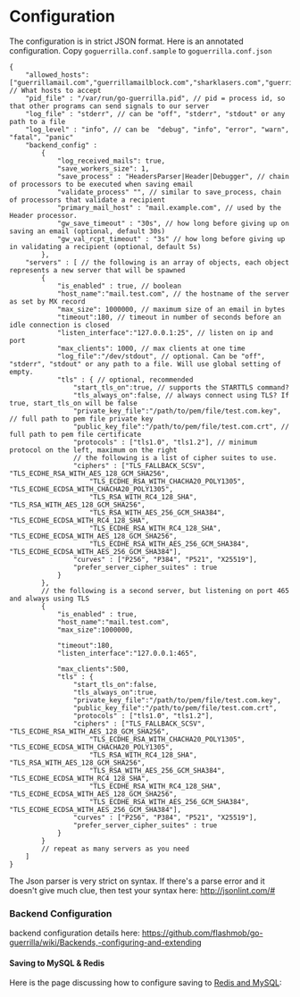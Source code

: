 

Configuration
============================================

The configuration is in strict JSON format. Here is an annotated configuration.
Copy `goguerrilla.conf.sample` to `goguerrilla.conf.json`


    {
        "allowed_hosts": ["guerrillamail.com","guerrillamailblock.com","sharklasers.com","guerrillamail.net","guerrillamail.org"], // What hosts to accept
        "pid_file" : "/var/run/go-guerrilla.pid", // pid = process id, so that other programs can send signals to our server
        "log_file" : "stderr", // can be "off", "stderr", "stdout" or any path to a file
        "log_level" : "info", // can be  "debug", "info", "error", "warn", "fatal", "panic"
        "backend_config" :
            {
                "log_received_mails": true,
                "save_workers_size": 1,
                "save_process" : "HeadersParser|Header|Debugger", // chain of processors to be executed when saving email
                "validate_process" "", // similar to save_process, chain of processors that validate a recipient
                "primary_mail_host" : "mail.example.com", // used by the Header processor. 
                "gw_save_timeout" : "30s", // how long before giving up on saving an email (optional, default 30s)
                "gw_val_rcpt_timeout" : "3s" // how long before giving up in validating a recipient (optional, default 5s)
            },
        "servers" : [ // the following is an array of objects, each object represents a new server that will be spawned
            {
                "is_enabled" : true, // boolean
                "host_name":"mail.test.com", // the hostname of the server as set by MX record
                "max_size": 1000000, // maximum size of an email in bytes
                "timeout":180, // timeout in number of seconds before an idle connection is closed
                "listen_interface":"127.0.0.1:25", // listen on ip and port
                "max_clients": 1000, // max clients at one time
                "log_file":"/dev/stdout", // optional. Can be "off", "stderr", "stdout" or any path to a file. Will use global setting of empty.
                "tls" : { // optional, recommended
                    "start_tls_on":true, // supports the STARTTLS command?
                    "tls_always_on":false, // always connect using TLS? If true, start_tls_on will be false
                    "private_key_file":"/path/to/pem/file/test.com.key",  // full path to pem file private key
                    "public_key_file":"/path/to/pem/file/test.com.crt", // full path to pem file certificate
                    "protocols" : ["tls1.0", "tls1.2"], // minimum protocol on the left, maximum on the right
                    // the following is a list of cipher suites to use.
                    "ciphers" : ["TLS_FALLBACK_SCSV", "TLS_ECDHE_RSA_WITH_AES_128_GCM_SHA256", 
                        "TLS_ECDHE_RSA_WITH_CHACHA20_POLY1305", "TLS_ECDHE_ECDSA_WITH_CHACHA20_POLY1305", 
                        "TLS_RSA_WITH_RC4_128_SHA", "TLS_RSA_WITH_AES_128_GCM_SHA256", 
                        "TLS_RSA_WITH_AES_256_GCM_SHA384", "TLS_ECDHE_ECDSA_WITH_RC4_128_SHA", 
                        "TLS_ECDHE_RSA_WITH_RC4_128_SHA", "TLS_ECDHE_ECDSA_WITH_AES_128_GCM_SHA256", 
                        "TLS_ECDHE_RSA_WITH_AES_256_GCM_SHA384", "TLS_ECDHE_ECDSA_WITH_AES_256_GCM_SHA384"],
                    "curves" : ["P256", "P384", "P521", "X25519"],
                    "prefer_server_cipher_suites" : true
                }
            },
            // the following is a second server, but listening on port 465 and always using TLS
            {
                "is_enabled" : true,
                "host_name":"mail.test.com",
                "max_size":1000000,
                
                "timeout":180,
                "listen_interface":"127.0.0.1:465",
                
                "max_clients":500,
                "tls" : {
                    "start_tls_on":false,
                    "tls_always_on":true,
                    "private_key_file":"/path/to/pem/file/test.com.key",
                    "public_key_file":"/path/to/pem/file/test.com.crt",
                    "protocols" : ["tls1.0", "tls1.2"],
                    "ciphers" : ["TLS_FALLBACK_SCSV", "TLS_ECDHE_RSA_WITH_AES_128_GCM_SHA256", 
                        "TLS_ECDHE_RSA_WITH_CHACHA20_POLY1305", "TLS_ECDHE_ECDSA_WITH_CHACHA20_POLY1305", 
                        "TLS_RSA_WITH_RC4_128_SHA", "TLS_RSA_WITH_AES_128_GCM_SHA256", 
                        "TLS_RSA_WITH_AES_256_GCM_SHA384", "TLS_ECDHE_ECDSA_WITH_RC4_128_SHA", 
                        "TLS_ECDHE_RSA_WITH_RC4_128_SHA", "TLS_ECDHE_ECDSA_WITH_AES_128_GCM_SHA256", 
                        "TLS_ECDHE_RSA_WITH_AES_256_GCM_SHA384", "TLS_ECDHE_ECDSA_WITH_AES_256_GCM_SHA384"],
                    "curves" : ["P256", "P384", "P521", "X25519"],
                    "prefer_server_cipher_suites" : true
                }
            }
            // repeat as many servers as you need
        ]
    }
    

The Json parser is very strict on syntax. If there's a parse error and it
doesn't give much clue, then test your syntax here:
http://jsonlint.com/#

### Backend Configuration

backend configuration details here:
https://github.com/flashmob/go-guerrilla/wiki/Backends,-configuring-and-extending

#### Saving to MySQL & Redis
Here is the page discussing how to configure saving to [Redis and MySQL](https://github.com/flashmob/go-guerrilla/wiki/Configuration-example:-save-to-Redis-&-MySQL): 

